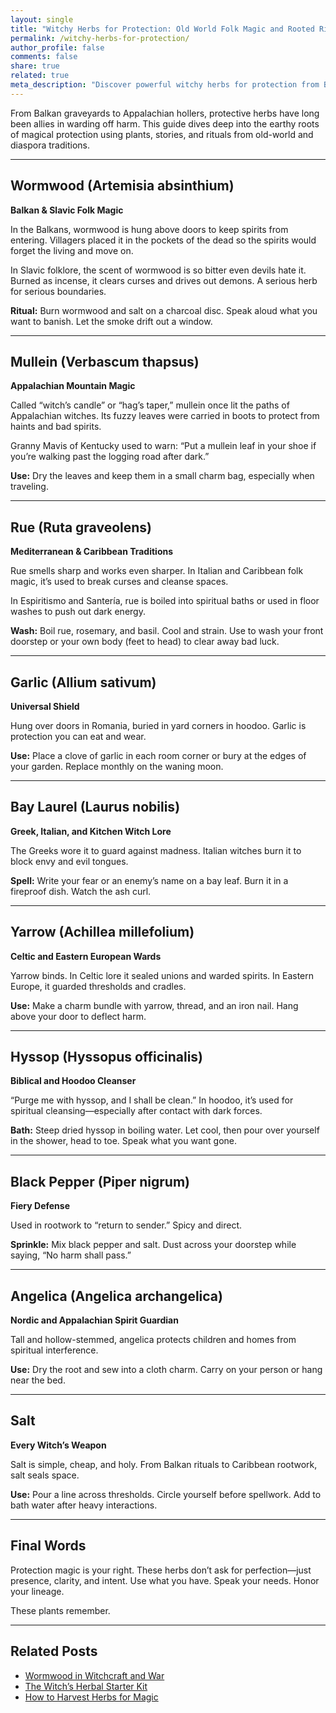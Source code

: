 ```yaml
---
layout: single
title: "Witchy Herbs for Protection: Old World Folk Magic and Rooted Rituals"
permalink: /witchy-herbs-for-protection/
author_profile: false
comments: false
share: true
related: true
meta_description: "Discover powerful witchy herbs for protection from Balkan, Slavic, Appalachian, and Caribbean folklore. Learn how witches have used these plants to ward off evil and cast protective spells."
---
```


From Balkan graveyards to Appalachian hollers, protective herbs have long been allies in warding off harm. This guide dives deep into the earthy roots of magical protection using plants, stories, and rituals from old-world and diaspora traditions.

---

## Wormwood (Artemisia absinthium)  
**Balkan & Slavic Folk Magic**

In the Balkans, wormwood is hung above doors to keep spirits from entering. Villagers placed it in the pockets of the dead so the spirits would forget the living and move on.

In Slavic folklore, the scent of wormwood is so bitter even devils hate it. Burned as incense, it clears curses and drives out demons. A serious herb for serious boundaries.

**Ritual:** Burn wormwood and salt on a charcoal disc. Speak aloud what you want to banish. Let the smoke drift out a window.

---

## Mullein (Verbascum thapsus)  
**Appalachian Mountain Magic**

Called “witch’s candle” or “hag’s taper,” mullein once lit the paths of Appalachian witches. Its fuzzy leaves were carried in boots to protect from haints and bad spirits.

Granny Mavis of Kentucky used to warn: “Put a mullein leaf in your shoe if you’re walking past the logging road after dark.”

**Use:** Dry the leaves and keep them in a small charm bag, especially when traveling.

---

## Rue (Ruta graveolens)  
**Mediterranean & Caribbean Traditions**

Rue smells sharp and works even sharper. In Italian and Caribbean folk magic, it’s used to break curses and cleanse spaces.

In Espiritismo and Santería, rue is boiled into spiritual baths or used in floor washes to push out dark energy.

**Wash:** Boil rue, rosemary, and basil. Cool and strain. Use to wash your front doorstep or your own body (feet to head) to clear away bad luck.

---

## Garlic (Allium sativum)  
**Universal Shield**

Hung over doors in Romania, buried in yard corners in hoodoo. Garlic is protection you can eat and wear.

**Use:** Place a clove of garlic in each room corner or bury at the edges of your garden. Replace monthly on the waning moon.

---

## Bay Laurel (Laurus nobilis)  
**Greek, Italian, and Kitchen Witch Lore**

The Greeks wore it to guard against madness. Italian witches burn it to block envy and evil tongues.

**Spell:** Write your fear or an enemy’s name on a bay leaf. Burn it in a fireproof dish. Watch the ash curl.

---

## Yarrow (Achillea millefolium)  
**Celtic and Eastern European Wards**

Yarrow binds. In Celtic lore it sealed unions and warded spirits. In Eastern Europe, it guarded thresholds and cradles.

**Use:** Make a charm bundle with yarrow, thread, and an iron nail. Hang above your door to deflect harm.

---

## Hyssop (Hyssopus officinalis)  
**Biblical and Hoodoo Cleanser**

“Purge me with hyssop, and I shall be clean.” In hoodoo, it’s used for spiritual cleansing—especially after contact with dark forces.

**Bath:** Steep dried hyssop in boiling water. Let cool, then pour over yourself in the shower, head to toe. Speak what you want gone.

---

## Black Pepper (Piper nigrum)  
**Fiery Defense**

Used in rootwork to “return to sender.” Spicy and direct.

**Sprinkle:** Mix black pepper and salt. Dust across your doorstep while saying, “No harm shall pass.”

---

## Angelica (Angelica archangelica)  
**Nordic and Appalachian Spirit Guardian**

Tall and hollow-stemmed, angelica protects children and homes from spiritual interference.

**Use:** Dry the root and sew into a cloth charm. Carry on your person or hang near the bed.

---

## Salt  
**Every Witch’s Weapon**

Salt is simple, cheap, and holy. From Balkan rituals to Caribbean rootwork, salt seals space.

**Use:** Pour a line across thresholds. Circle yourself before spellwork. Add to bath water after heavy interactions.

---

## Final Words  

Protection magic is your right. These herbs don’t ask for perfection—just presence, clarity, and intent. Use what you have. Speak your needs. Honor your lineage.

These plants remember.

---

## Related Posts

- [Wormwood in Witchcraft and War](/wormwood-in-witchcraft-and-war/)  
- [The Witch’s Herbal Starter Kit](/witchs-herbal-starter-kit/)  
- [How to Harvest Herbs for Magic](/harvesting-magical-herbs/)

